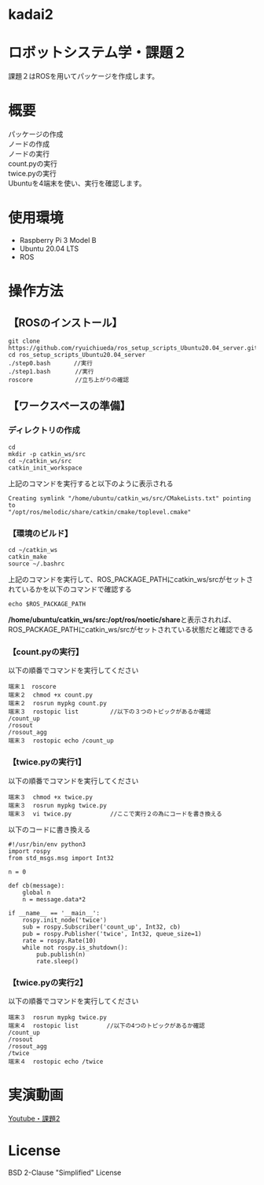 # kadai2

# ロボットシステム学・課題２
課題２はROSを用いてパッケージを作成します。  


# 概要
パッケージの作成  
ノードの作成  
ノードの実行  
count.pyの実行  
twice.pyの実行  
Ubuntuを4端末を使い、実行を確認します。


# 使用環境
- Raspberry Pi 3 Model B  
- Ubuntu 20.04 LTS
- ROS  

# 操作方法
## 【ROSのインストール】
```
git clone https://github.com/ryuichiueda/ros_setup_scripts_Ubuntu20.04_server.git
cd ros_setup_scripts_Ubuntu20.04_server
./step0.bash　　　　//実行  
./step1.bash       //実行  　　
roscore            //立ち上がりの確認
```
## 【ワークスペースの準備】
### ディレクトリの作成
```
cd
mkdir -p catkin_ws/src
cd ~/catkin_ws/src
catkin_init_workspace 
```

上記のコマンドを実行すると以下のように表示される

```
Creating symlink "/home/ubuntu/catkin_ws/src/CMakeLists.txt" pointing to 
"/opt/ros/melodic/share/catkin/cmake/toplevel.cmake"  
```

### 【環境のビルド】
```
cd ~/catkin_ws
catkin_make
source ~/.bashrc
```

上記のコマンドを実行して、ROS_PACKAGE_PATHにcatkin_ws/srcがセットされているかを以下のコマンドで確認する
```
echo $ROS_PACKAGE_PATH
```

**/home/ubuntu/catkin_ws/src:/opt/ros/noetic/share**と表示されれば、ROS_PACKAGE_PATHにcatkin_ws/srcがセットされている状態だと確認できる

### 【count.pyの実行】
以下の順番でコマンドを実行してください
```
端末１　roscore
端末２  chmod +x count.py
端末２  rosrun mypkg count.py
端末３  rostopic list         //以下の３つのトピックがあるか確認
/count_up
/rosout
/rosout_agg
端末３  rostopic echo /count_up
```

### 【twice.pyの実行1】
以下の順番でコマンドを実行してください
```
端末３  chmod +x twice.py
端末３  rosrun mypkg twice.py
端末３  vi twice.py           //ここで実行２の為にコードを書き換える
```

以下のコードに書き換える
```
#!/usr/bin/env python3
import rospy
from std_msgs.msg import Int32

n = 0

def cb(message):
    global n
    n = message.data*2

if __name__ == '__main__': 
    rospy.init_node('twice')
    sub = rospy.Subscriber('count_up', Int32, cb) 
    pub = rospy.Publisher('twice', Int32, queue_size=1) 
    rate = rospy.Rate(10)
    while not rospy.is_shutdown():
        pub.publish(n)
        rate.sleep()
```

### 【twice.pyの実行2】
以下の順番でコマンドを実行してください
```
端末３  rosrun mypkg twice.py
端末４  rostopic list        //以下の4つのトピックがあるか確認
/count_up
/rosout
/rosout_agg
/twice
端末４  rostopic echo /twice
```



# 実演動画
[Youtube・課題2](https://youtu.be/CH7Q0QQwE90)

# License
BSD 2-Clause "Simplified" License
